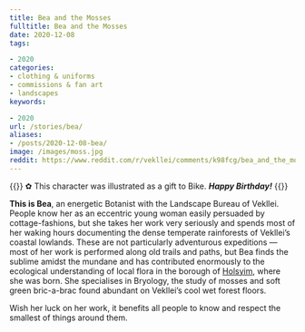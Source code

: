 ```yaml
---
title: Bea and the Mosses
fulltitle: Bea and the Mosses
date: 2020-12-08
tags:

- 2020
categories:
- clothing & uniforms
- commissions & fan art
- landscapes
keywords:

- 2020
url: /stories/bea/
aliases:
- /posts/2020-12-08-bea/
image: /images/moss.jpg
reddit: https://www.reddit.com/r/vekllei/comments/k98fcg/bea_and_the_mosses/
---
```

{{<note>}}
✿ This character was illustrated as a gift to Bike. ***Happy Birthday!***
{{</note>}}

**This is Bea**, an energetic Botanist with the Landscape Bureau of Vekllei. People know her as an eccentric young woman easily persuaded by cottage-fashions, but she takes her work very seriously and spends most of her waking hours documenting the dense temperate rainforests of Vekllei’s coastal lowlands. These are not particularly adventurous expeditions — most of her work is performed along old trails and paths, but Bea finds the sublime amidst the mundane and has contributed enormously to the ecological understanding of local flora in the borough of [Holsyim](/factbook/landscape/boroughs/holsyim), where she was born. She specialises in Bryology, the study of mosses and soft green bric-a-brac found abundant on Vekllei’s cool wet forest floors.

Wish her luck on her work, it benefits all people to know and respect the smallest of things around them.
